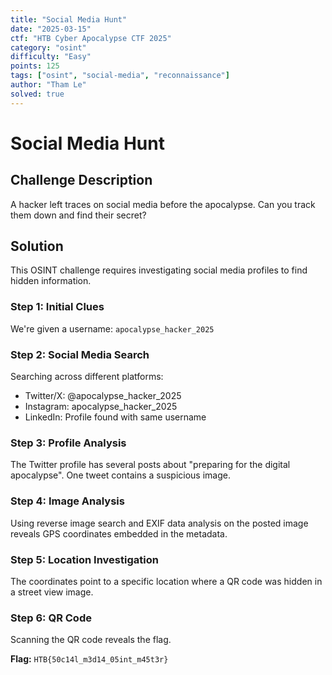 ```yaml
---
title: "Social Media Hunt"
date: "2025-03-15"
ctf: "HTB Cyber Apocalypse CTF 2025"
category: "osint"
difficulty: "Easy"
points: 125
tags: ["osint", "social-media", "reconnaissance"]
author: "Tham Le"
solved: true
---
```


# Social Media Hunt

## Challenge Description

A hacker left traces on social media before the apocalypse. Can you track them down and find their secret?

## Solution

This OSINT challenge requires investigating social media profiles to find hidden information.

### Step 1: Initial Clues

We're given a username: `apocalypse_hacker_2025`

### Step 2: Social Media Search

Searching across different platforms:
- Twitter/X: @apocalypse_hacker_2025
- Instagram: apocalypse_hacker_2025
- LinkedIn: Profile found with same username

### Step 3: Profile Analysis

The Twitter profile has several posts about "preparing for the digital apocalypse". One tweet contains a suspicious image.

### Step 4: Image Analysis

Using reverse image search and EXIF data analysis on the posted image reveals GPS coordinates embedded in the metadata.

### Step 5: Location Investigation

The coordinates point to a specific location where a QR code was hidden in a street view image.

### Step 6: QR Code

Scanning the QR code reveals the flag.

**Flag:** `HTB{50c14l_m3d14_05int_m45t3r}` 